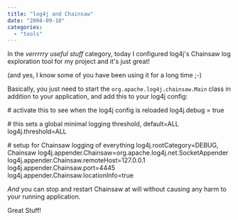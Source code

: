 ```yaml
---
title: "log4j and Chainsaw"
date: "2004-09-10"
categories: 
  - "tools"
---
```


In the _verrrrry useful stuff_ category, today I configured log4j's Chainsaw log exploration tool for my project and it's just great!

(and yes, I know some of you have been using it for a long time ;-)

Basically, you just need to start the `org.apache.log4j.chainsaw.Main` class in addition to your application, and add this to your log4j config:

\# activate this to see when the log4j config is reloaded
log4j.debug = true

\# this sets a global minimal logging threshold, default=ALL
log4j.threshold=ALL

\# setup for Chainsaw logging of everything
log4j.rootCategory=DEBUG, Chainsaw
log4j.appender.Chainsaw=org.apache.log4j.net.SocketAppender
log4j.appender.Chainsaw.remoteHost=127.0.0.1
log4j.appender.Chainsaw.port=4445
log4j.appender.Chainsaw.locationInfo=true

_And_ you can stop and restart Chainsaw at will without causing any harm to your running application.

Great Stuff!

